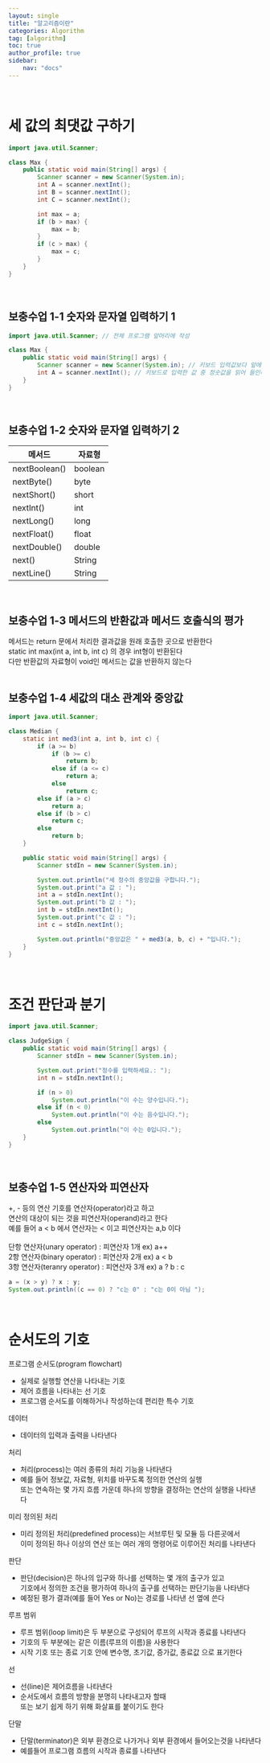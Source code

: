 ```yaml
---
layout: single
title: "알고리즘이란"
categories: Algorithm
tag: [algorithm]
toc: true
author_profile: true
sidebar:
    nav: "docs"
---
```

<br>

# 세 값의 최댓값 구하기
```java
import java.util.Scanner;

class Max {
    public static void main(String[] args) {
        Scanner scanner = new Scanner(System.in);
        int A = scanner.nextInt();
        int B = scanner.nextInt();
        int C = scanner.nextInt();

        int max = a;
        if (b > max) {
            max = b;
        }
        if (c > max) {
            max = c;
        }
    }
}
```
<br>

## 보충수업 1-1 숫자와 문자열 입력하기 1
```java
import java.util.Scanner; // 전체 프로그램 앞머리에 작성

class Max {
    public static void main(String[] args) {
        Scanner scanner = new Scanner(System.in); // 키보드 입력값보다 앞에 작성한다
        int A = scanner.nextInt(); // 키보드로 입력한 값 중 정숫값을 읽어 들인다
    }
}
```
<br>

## 보충수업 1-2 숫자와 문자열 입력하기 2
|메서드|자료형|
|-|-|
|nextBoolean()|boolean|
|nextByte()|byte
|nextShort()|short
|nextInt()|int
|nextLong()|long
|nextFloat()|float
|nextDouble()|double
|next()|String
|nextLine()|String
<br>

## 보충수업 1-3 메서드의 반환값과 메서드 호출식의 평가
메서드는 return 문에서 처리한 결과값을 원래 호출한 곳으로 반환한다<br>
static int max(int a, int b, int c) 의 경우 int형이 반환된다<br>
다만 반환값의 자료형이 void인 메서드는 값을 반환하지 않는다<br>
<br>

## 보충수업 1-4 세값의 대소 관계와 중앙값
```java
import java.util.Scanner;

class Median {
    static int med3(int a, int b, int c) {
        if (a >= b)
            if (b >= c)
                return b;
            else if (a <= c)
                return a;
            else
                return c;
        else if (a > c)
            return a;
        else if (b > c)
            return c;
        else
            return b;
    }

    public static void main(String[] args) {
        Scanner stdIn = new Scanner(System.in);

        System.out.println("세 정수의 중앙값을 구합니다.");
        System.out.print("a 값 : ");  
        int a = stdIn.nextInt();
        System.out.print("b 값 : ");  
        int b = stdIn.nextInt();
        System.out.print("c 값 : ");  
        int c = stdIn.nextInt();

        System.out.println("중앙값은 " + med3(a, b, c) + "입니다.");
    }
}
```
<br>

# 조건 판단과 분기
```java
import java.util.Scanner;

class JudgeSign {
    public static void main(String[] args) {
        Scanner stdIn = new Scanner(System.in);

        System.out.print("정수를 입력하세요.: ");
        int n = stdIn.nextInt();

        if (n > 0)
            System.out.println("이 수는 양수입니다.");
        else if (n < 0)
            System.out.println("이 수는 음수입니다.");
        else
            System.out.println("이 수는 0입니다.");
    }
}
```
<br>

## 보충수업 1-5 연산자와 피연산자
+, - 등의 연산 기호를 연산자(operator)라고 하고<br>
연산의 대상이 되는 것을 피연산자(operand)라고 한다<br>
예를 들어 a < b 에서 연산자는 < 이고 피연산자는 a,b 이다<br>
<br>
단항 연산자(unary operator) : 피연산자 1개 ex) a++<br>
2항 연산자(binary operator) : 피연산자 2개 ex) a < b<br>
3항 연산자(teranry operator) : 피연산자 3개 ex) a ? b : c<br>
```java
a = (x > y) ? x : y;
System.out.println((c == 0) ? "c는 0" : "c는 0이 아님 ");
```
<br>

# 순서도의 기호
프로그램 순서도(program flowchart)
- 실제로 실행할 연산을 나타내는 기호
- 제어 흐름을 나타내는 선 기호
- 프로그램 순서도를 이해하거나 작성하는데 편리한 특수 기호

데이터
- 데이터의 입력과 출력을 나타낸다

처리
- 처리(process)는 여러 종류의 처리 기능을 나타낸다
- 예를 들어 정보값, 자료형, 위치를 바꾸도록 정의한 연산의 실행<br>
또는 연속하는 몇 가지 흐름 가운데 하나의 방향을 결정하는 연산의 실행을 나타낸다

미리 정의된 처리
- 미리 정의된 처리(predefined process)는 서브루틴 및 모듈 등 다른곳에서<br>
이미 정의된 하나 이상의 연산 또는 여러 개의 명령어로 이루어진 처리를 나타낸다

판단
- 판단(decision)은 하나의 입구와 하나를 선택하는 몇 개의 출구가 있고<br>
기호에서 정의한 조건을 평가하여 하나의 출구를 선택하는 판단기능을 나타낸다
- 예정된 평가 결과(예를 들어 Yes or No)는 경로를 나타낸 선 옆에 쓴다

루프 범위
- 루프 범위(loop limit)은 두 부분으로 구성되어 루프의 시작과 종료를 나타낸다
- 기호의 두 부분에는 같은 이름(루프의 이름)을 사용한다
- 시작 기호 또는 종료 기호 안에 변수명, 초기값, 증가값, 종료값 으로 표기한다

선
- 선(line)은 제어흐름을 나타낸다
- 순서도에서 흐름의 방향을 분명히 나타내고자 할때<br>
또는 보기 쉽게 하기 위해 화살표를 붙이기도 한다

단말
- 단말(terminator)은 외부 환경으로 나가거나 외부 환경에서 들어오는것을 나타낸다
- 예를들어 프로그램 흐름의 시작과 종료를 나타낸다